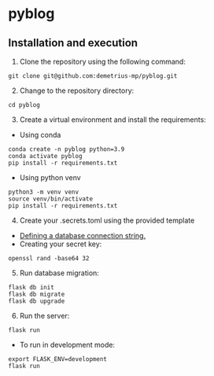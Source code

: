 # pyblog

## Installation and execution
1. Clone the repository using the following command:
```
git clone git@github.com:demetrius-mp/pyblog.git
```

2. Change to the repository directory:
```
cd pyblog
```

3. Create a virtual environment and install the requirements:

- Using conda
```
conda create -n pyblog python=3.9
conda activate pyblog
pip install -r requirements.txt
```
- Using python venv
```
python3 -m venv venv
source venv/bin/activate
pip install -r requirements.txt
```

4. Create your .secrets.toml using the provided template
- [Defining a database connection string.](https://docs.sqlalchemy.org/en/14/core/engines.html#database-urls)
- Creating your secret key:
```
openssl rand -base64 32
```

5. Run database migration:
```
flask db init
flask db migrate
flask db upgrade
```

6. Run the server:
```
flask run
```

- To run in development mode:
```
export FLASK_ENV=development
flask run
```
